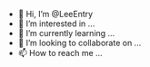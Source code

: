- 👋 Hi, I’m @LeeEntry
- 👀 I’m interested in ...
- 🌱 I’m currently learning ...
- 💞️ I’m looking to collaborate on ...
- 📫 How to reach me ...

<!---
LeeEntry/LeeEntry is a ✨ special ✨ repository because its `README.md` (this file) appears on your GitHub profile.
You can click the Preview link to take a look at your changes.
--->
